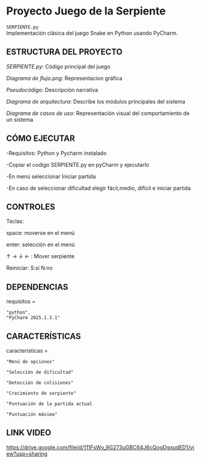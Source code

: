 # Proyecto Juego de la Serpiente 

`SERPIENTE.py`  
Implementación clásica del juego Snake en Python usando PyCharm.



## ESTRUCTURA DEL PROYECTO
*SERPIENTE.py*:        Código principal del juego


*Diagrama de flujo.png*:   Representacion gráfica


*Pseudocódigo*:         Descripción narrativa


*Diagrama de arquitectura*: Describe los módulos principales del sistema


*Diagrama de casos de uso*:  Representación visual del comportamiento de un sistema


## CÓMO EJECUTAR
-Requisitos: Python y Pycharm instalado

-Copiar el codigo SERPIENTE.py en pyCharm y ejecutarlo

-En menú seleccionar Iniciar partida

-En caso de seleccionar dificultad elegir fácil,medio, dificil e iniciar partida


##  CONTROLES

Teclas:

space: moverse en el menú

enter: selección en el menú

↑ → ↓ ← : Mover serpiente

Reiniciar: S:si N:no


##  DEPENDENCIAS
requisitos = 
    
    "python",
    "PyCharm 2025.1.3.1"


## CARACTERÍSTICAS
caracteristicas = 

    "Menú de opciones"

    "Selección de dificultad"
    
    "Detección de colisiones"
    
    "Crecimiento de serpiente"

    "Puntuación de la partida actual

    "Puntuación máxima" 

## LINK VIDEO
https://drive.google.com/file/d/111FsWv_9G273uGBC64J6cQogDgxudED1/view?usp=sharing



